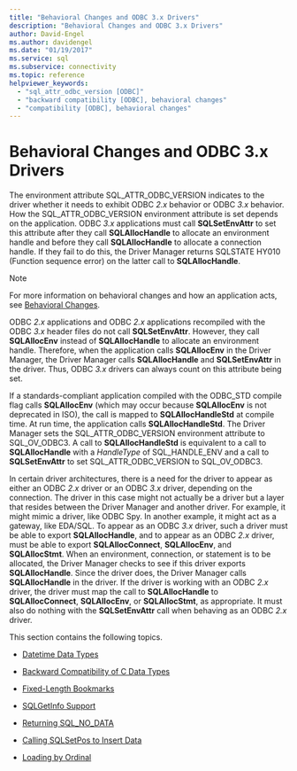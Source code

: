 ```yaml
---
title: "Behavioral Changes and ODBC 3.x Drivers"
description: "Behavioral Changes and ODBC 3.x Drivers"
author: David-Engel
ms.author: davidengel
ms.date: "01/19/2017"
ms.service: sql
ms.subservice: connectivity
ms.topic: reference
helpviewer_keywords:
  - "sql_attr_odbc_version [ODBC]"
  - "backward compatibility [ODBC], behavioral changes"
  - "compatibility [ODBC], behavioral changes"
---
```

# Behavioral Changes and ODBC 3.x Drivers
The environment attribute SQL_ATTR_ODBC_VERSION indicates to the driver whether it needs to exhibit ODBC *2.x* behavior or ODBC *3.x* behavior. How the SQL_ATTR_ODBC_VERSION environment attribute is set depends on the application. ODBC *3.x* applications must call **SQLSetEnvAttr** to set this attribute after they call **SQLAllocHandle** to allocate an environment handle and before they call **SQLAllocHandle** to allocate a connection handle. If they fail to do this, the Driver Manager returns SQLSTATE HY010 (Function sequence error) on the latter call to **SQLAllocHandle**.  
  
> [!NOTE]  
>  For more information on behavioral changes and how an application acts, see [Behavioral Changes](../../../odbc/reference/develop-app/behavioral-changes.md).  
  
 ODBC *2.x* applications and ODBC *2.x* applications recompiled with the ODBC *3.x* header files do not call **SQLSetEnvAttr**. However, they call **SQLAllocEnv** instead of **SQLAllocHandle** to allocate an environment handle. Therefore, when the application calls **SQLAllocEnv** in the Driver Manager, the Driver Manager calls **SQLAllocHandle** and **SQLSetEnvAttr** in the driver. Thus, ODBC *3.x* drivers can always count on this attribute being set.  
  
 If a standards-compliant application compiled with the ODBC_STD compile flag calls **SQLAllocEnv** (which may occur because **SQLAllocEnv** is not deprecated in ISO), the call is mapped to **SQLAllocHandleStd** at compile time. At run time, the application calls **SQLAllocHandleStd**. The Driver Manager sets the SQL_ATTR_ODBC_VERSION environment attribute to SQL_OV_ODBC3. A call to **SQLAllocHandleStd** is equivalent to a call to **SQLAllocHandle** with a *HandleType* of SQL_HANDLE_ENV and a call to **SQLSetEnvAttr** to set SQL_ATTR_ODBC_VERSION to SQL_OV_ODBC3.  
  
 In certain driver architectures, there is a need for the driver to appear as either an ODBC *2.x* driver or an ODBC *3.x* driver, depending on the connection. The driver in this case might not actually be a driver but a layer that resides between the Driver Manager and another driver. For example, it might mimic a driver, like ODBC Spy. In another example, it might act as a gateway, like EDA/SQL. To appear as an ODBC *3.x* driver, such a driver must be able to export **SQLAllocHandle**, and to appear as an ODBC *2.x* driver, must be able to export **SQLAllocConnect**, **SQLAllocEnv**, and **SQLAllocStmt**. When an environment, connection, or statement is to be allocated, the Driver Manager checks to see if this driver exports **SQLAllocHandle**. Since the driver does, the Driver Manager calls **SQLAllocHandle** in the driver. If the driver is working with an ODBC *2.x* driver, the driver must map the call to **SQLAllocHandle** to **SQLAllocConnect**, **SQLAllocEnv**, or **SQLAllocStmt**, as appropriate. It must also do nothing with the **SQLSetEnvAttr** call when behaving as an ODBC *2.x* driver.  
  
 This section contains the following topics.  
  
-   [Datetime Data Types](../../../odbc/reference/appendixes/datetime-data-types.md)  
  
-   [Backward Compatibility of C Data Types](../../../odbc/reference/appendixes/backward-compatibility-of-c-data-types.md)  
  
-   [Fixed-Length Bookmarks](../../../odbc/reference/appendixes/fixed-length-bookmarks.md)  
  
-   [SQLGetInfo Support](../../../odbc/reference/appendixes/sqlgetinfo-support.md)  
  
-   [Returning SQL_NO_DATA](../../../odbc/reference/appendixes/returning-sql-no-data.md)  
  
-   [Calling SQLSetPos to Insert Data](../../../odbc/reference/appendixes/calling-sqlsetpos-to-insert-data.md)  
  
-   [Loading by Ordinal](../../../odbc/reference/appendixes/loading-by-ordinal.md)

